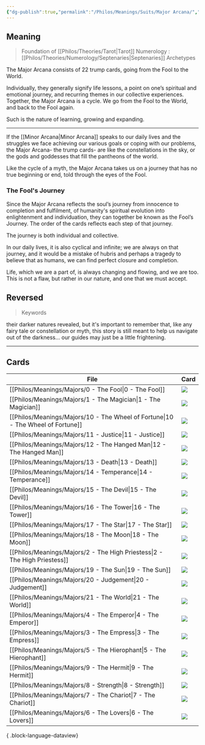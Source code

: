 ```yaml
---
{"dg-publish":true,"permalink":"/Philos/Meanings/Suits/Major Arcana/","contentClasses":"cards cards-2-3 table-max"}
---
```


## Meaning

> Foundation of [[Philos/Theories/Tarot\|Tarot]]
> Numerology : [[Philos/Theories/Numerology/Septenaries\|Septenaries]]
> Archetypes

The Major Arcana consists of 22 trump cards, going from the Fool to the World. 

Individually, they generally signify life lessons, a point on one’s spiritual and emotional journey, and recurring themes in our collective experiences. 
Together, the Major Arcana is a cycle. We go from the Fool to the World, and back to the Fool again. 

Such is the nature of learning, growing and expanding.

---

If the [[Minor Arcana\|Minor Arcana]] speaks to our daily lives and the struggles we face achieving our various goals or coping with our problems, the Major Arcana- the trump cards- are like the constellations in the sky, or the gods and goddesses that fill the pantheons of the world. 

Like the cycle of a myth, the Major Arcana takes us on a journey that has no true beginning or end, told through the eyes of the Fool.

### The Fool's Journey

Since the Major Arcana reflects the soul’s journey from innocence to completion and fulfilment, of humanity's spiritual evolution into enlightenment and individuation, they can together be known as the Fool’s Journey. The order of the cards reflects each step of that journey. 

The journey is both individual and collective.

In our daily lives, it is also cyclical and infinite; we are always on that journey, and it would be a mistake of hubris and perhaps a tragedy to believe that as humans, we can find perfect closure and completion. 

Life, which we are a part of, is always changing and flowing, and we are too. This is not a flaw, but rather in our nature, and one that we must accept.

## Reversed

> Keywords

their darker natures revealed, but it's important to remember that, like any fairy tale or constellation or myth, this story is still meant to help us navigate out of the darkness... our guides may just be a little frightening.


****
## Cards
| File                                                                               | Card                                                                                |
| ---------------------------------------------------------------------------------- | ----------------------------------------------------------------------------------- |
| [[Philos/Meanings/Majors/0 - The Fool\|0 - The Fool]]                           | ![](<file:///D:\Repository\Philos\Decks\Favourite\RW Gold Foil\RW Cards\rw 0.jpg>)  |
| [[Philos/Meanings/Majors/1 - The Magician\|1 - The Magician]]                   | ![](<file:///D:\Repository\Philos\Decks\Favourite\RW Gold Foil\RW Cards\rw 1.jpg>)  |
| [[Philos/Meanings/Majors/10 - The Wheel of Fortune\|10 - The Wheel of Fortune]] | ![](<file:///D:\Repository\Philos\Decks\Favourite\RW Gold Foil\RW Cards\rw 10.jpg>) |
| [[Philos/Meanings/Majors/11 - Justice\|11 - Justice]]                           | ![](<file:///D:\Repository\Philos\Decks\Favourite\RW Gold Foil\RW Cards\rw 11.jpg>) |
| [[Philos/Meanings/Majors/12 - The Hanged Man\|12 - The Hanged Man]]             | ![](<file:///D:\Repository\Philos\Decks\Favourite\RW Gold Foil\RW Cards\rw 12.jpg>) |
| [[Philos/Meanings/Majors/13 - Death\|13 - Death]]                               | ![](<file:///D:\Repository\Philos\Decks\Favourite\RW Gold Foil\RW Cards\rw 13.jpg>) |
| [[Philos/Meanings/Majors/14 - Temperance\|14 - Temperance]]                     | ![](<file:///D:\Repository\Philos\Decks\Favourite\RW Gold Foil\RW Cards\rw 14.jpg>) |
| [[Philos/Meanings/Majors/15 - The Devil\|15 - The Devil]]                       | ![](<file:///D:\Repository\Philos\Decks\Favourite\RW Gold Foil\RW Cards\rw 15.jpg>) |
| [[Philos/Meanings/Majors/16 - The Tower\|16 - The Tower]]                       | ![](<file:///D:\Repository\Philos\Decks\Favourite\RW Gold Foil\RW Cards\rw 16.jpg>) |
| [[Philos/Meanings/Majors/17 - The Star\|17 - The Star]]                         | ![](<file:///D:\Repository\Philos\Decks\Favourite\RW Gold Foil\RW Cards\rw 17.jpg>) |
| [[Philos/Meanings/Majors/18 - The Moon\|18 - The Moon]]                         | ![](<file:///D:\Repository\Philos\Decks\Favourite\RW Gold Foil\RW Cards\rw 18.jpg>) |
| [[Philos/Meanings/Majors/2 - The High Priestess\|2 - The High Priestess]]       | ![](<file:///D:\Repository\Philos\Decks\Favourite\RW Gold Foil\RW Cards\rw 2.jpg>)  |
| [[Philos/Meanings/Majors/19 - The Sun\|19 - The Sun]]                           | ![](<file:///D:\Repository\Philos\Decks\Favourite\RW Gold Foil\RW Cards\rw 19.jpg>) |
| [[Philos/Meanings/Majors/20 - Judgement\|20 - Judgement]]                       | ![](<file:///D:\Repository\Philos\Decks\Favourite\RW Gold Foil\RW Cards\rw 20.jpg>) |
| [[Philos/Meanings/Majors/21 - The World\|21 - The World]]                       | ![](<file:///D:\Repository\Philos\Decks\Favourite\RW Gold Foil\RW Cards\rw 21.jpg>) |
| [[Philos/Meanings/Majors/4 - The Emperor\|4 - The Emperor]]                     | ![](<file:///D:\Repository\Philos\Decks\Favourite\RW Gold Foil\RW Cards\rw 4.png>)  |
| [[Philos/Meanings/Majors/3 - The Empress\|3 - The Empress]]                     | ![](<file:///D:\Repository\Philos\Decks\Favourite\RW Gold Foil\RW Cards\rw 3.jpg>)  |
| [[Philos/Meanings/Majors/5 - The Hierophant\|5 - The Hierophant]]               | ![](<file:///D:\Repository\Philos\Decks\Favourite\RW Gold Foil\RW Cards\rw 5.jpg>)  |
| [[Philos/Meanings/Majors/9 - The Hermit\|9 - The Hermit]]                       | ![](<file:///D:\Repository\Philos\Decks\Favourite\RW Gold Foil\RW Cards\rw 9.jpg>)  |
| [[Philos/Meanings/Majors/8 - Strength\|8 - Strength]]                           | ![](<file:///D:\Repository\Philos\Decks\Favourite\RW Gold Foil\RW Cards\rw 8.jpg>)  |
| [[Philos/Meanings/Majors/7 - The Chariot\|7 - The Chariot]]                     | ![](<file:///D:\Repository\Philos\Decks\Favourite\RW Gold Foil\RW Cards\rw 7.jpg>)  |
| [[Philos/Meanings/Majors/6 - The Lovers\|6 - The Lovers]]                       | ![](<file:///D:\Repository\Philos\Decks\Favourite\RW Gold Foil\RW Cards\rw 6.jpg>)  |

{ .block-language-dataview}
